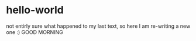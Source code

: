 # hello-world
not entirly sure what happened to my last text, so here I am re-writing a new one :)
GOOD MORNING
